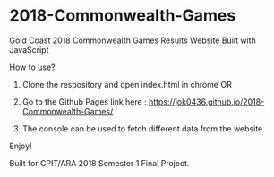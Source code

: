 # 2018-Commonwealth-Games
Gold Coast 2018 Commonwealth Games Results Website Built with JavaScript

How to use?

1. Clone the respository and open index.html in chrome OR
1. Go to the Github Pages link here : https://jok0436.github.io/2018-Commonwealth-Games/

2. The console can be used to fetch different data from the website.

Enjoy!

Built for CPIT/ARA 2018 Semester 1 Final Project.

